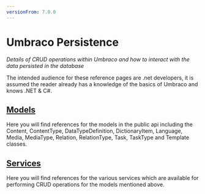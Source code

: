 ```yaml
---
versionFrom: 7.0.0
---
```


# Umbraco Persistence

_Details of CRUD operations within Umbraco and how to interact with the data persisted in the database_

The intended audience for these reference pages are .net developers, it is assumed the reader already has a knowledge of the basics of Umbraco and knows .NET & C#.

## [Models](Models/index.md)
Here you will find references for the models in the public api including the Content, ContentType, DataTypeDefinition, DictionaryItem, Language, Media, MediaType, Relation, RelationType, Task, TaskType and Template classes. 

## [Services](Services/index.md)
Here you will find references for the various services which are available for performing CRUD operations for the models mentioned above. 
